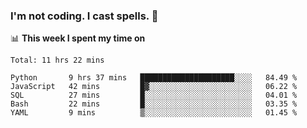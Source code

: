 ### I'm not coding. I cast spells. 🎩

📊 **This week I spent my time on**
<!--START_SECTION:waka-->
```text
Total: 11 hrs 22 mins

Python       9 hrs 37 mins   █████████████████████░░░░   84.49 % 
JavaScript   42 mins         █▓░░░░░░░░░░░░░░░░░░░░░░░   06.22 % 
SQL          27 mins         █░░░░░░░░░░░░░░░░░░░░░░░░   04.01 % 
Bash         22 mins         █░░░░░░░░░░░░░░░░░░░░░░░░   03.35 % 
YAML         9 mins          ▒░░░░░░░░░░░░░░░░░░░░░░░░   01.45 % 
```
<!--END_SECTION:waka-->
